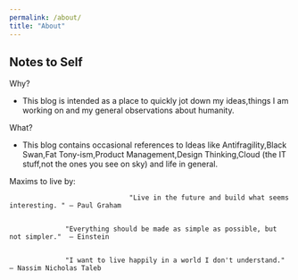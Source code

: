 ```yaml
---
permalink: /about/
title: "About"
---
```


## Notes to Self

Why?

- This blog is intended as a place to quickly jot down my ideas,things I am working on and my general observations about humanity.

What?

- This blog contains occasional references to Ideas like Antifragility,Black Swan,Fat Tony-ism,Product Management,Design Thinking,Cloud (the IT stuff,not the ones you see on sky) and life in general.

Maxims to live by:


                 

                                  "Live in the future and build what seems interesting. " — Paul Graham


				  "Everything should be made as simple as possible, but not simpler."  — Einstein

				   
			  	  "I want to live happily in a world I don't understand." — Nassim Nicholas Taleb  




